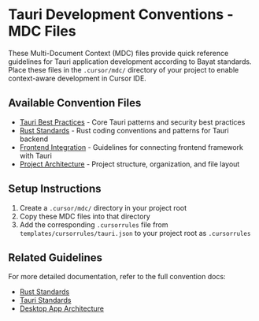 # Tauri Development Conventions - MDC Files

These Multi-Document Context (MDC) files provide quick reference guidelines for Tauri application development according to Bayat standards. Place these files in the `.cursor/mdc/` directory of your project to enable context-aware development in Cursor IDE.

## Available Convention Files

- [Tauri Best Practices](tauri_best_practices.md) - Core Tauri patterns and security best practices
- [Rust Standards](rust_standards.md) - Rust coding conventions and patterns for Tauri backend
- [Frontend Integration](frontend_integration.md) - Guidelines for connecting frontend framework with Tauri
- [Project Architecture](project_architecture.md) - Project structure, organization, and file layout

## Setup Instructions

1. Create a `.cursor/mdc/` directory in your project root
2. Copy these MDC files into that directory
3. Add the corresponding `.cursorrules` file from `templates/cursorrules/tauri.json` to your project root as `.cursorrules`

## Related Guidelines

For more detailed documentation, refer to the full convention docs:

- [Rust Standards](../../../docs/languages/rust.md)
- [Tauri Standards](../../../docs/frameworks/tauri.md)
- [Desktop App Architecture](../../../docs/architecture/desktop.md)
